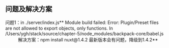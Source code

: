 ## 问题及解决方案

<dl>
    <dt>
        问题1：in ./server/index.js**
        Module build failed: Error: Plugin/Preset files are not allowed to export objects, only functions. In /Users/ygh/stack/source/chapter-5/node_modules/backpack-core/babel.js
    </dt>
    <dd>
        解决方案：npm install nuxt@1.4.2 最新版本会有问题，降级到1.4.2**
    </dd>
</dl>
